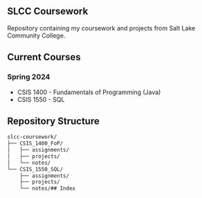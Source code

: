 ## SLCC Coursework

Repository containing my coursework and projects from Salt Lake Community College.

## Current Courses

### Spring 2024
- CSIS 1400 - Fundamentals of Programming (Java)
- CSIS 1550 - SQL 

## Repository Structure
```bash
slcc-coursework/
├── CSIS_1400_FoP/
│   ├── assignments/
│   ├── projects/
│   └── notes/
└── CSIS_1550_SQL/
    ├── assignments/
    ├── projects/
    └── notes/## Index
```

